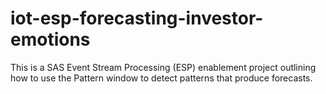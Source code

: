 # iot-esp-forecasting-investor-emotions
This is a SAS Event Stream Processing (ESP) enablement project outlining how to use the Pattern window to detect patterns that produce forecasts.
